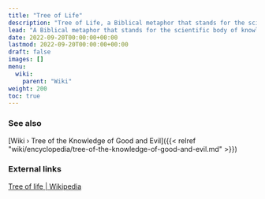 ```yaml
---
title: "Tree of Life"
description: "Tree of Life, a Biblical metaphor that stands for the scientific body of knowledge on how to provide the technological means to achieve eternal life. More specifically to lengthen human life expectancy up to 1'000 years as it was the case during the Age of Leo."
lead: "A Biblical metaphor that stands for the scientific body of knowledge on how to provide the technological means to achieve eternal life. More specifically to lengthen human life expectancy up to 1'000 years as it was the case during the Age of Leo."
date: 2022-09-20T00:00:00+00:00
lastmod: 2022-09-20T00:00:00+00:00
draft: false
images: []
menu:
  wiki:
    parent: "Wiki"
weight: 200
toc: true
---
```


### See also

[Wiki › Tree of the Knowledge of Good and Evil]({{< relref "wiki/encyclopedia/tree-of-the-knowledge-of-good-and-evil.md" >}})</br>

### External links

[Tree of life | Wikipedia](https://en.wikipedia.org/wiki/Tree_of_life)
